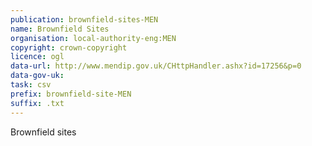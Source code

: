 ```yaml
---
publication: brownfield-sites-MEN
name: Brownfield Sites
organisation: local-authority-eng:MEN
copyright: crown-copyright
licence: ogl
data-url: http://www.mendip.gov.uk/CHttpHandler.ashx?id=17256&p=0
data-gov-uk: 
task: csv
prefix: brownfield-site-MEN
suffix: .txt
---
```


Brownfield sites

